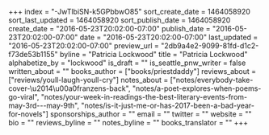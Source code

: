 +++
index = "-JwTlbiSN-k5GPbbwO85"
sort_create_date = 1464058920
sort_last_updated = 1464058920
sort_publish_date = 1464058920
create_date = "2016-05-23T20:02:00-07:00"
publish_date = "2016-05-23T20:02:00-07:00"
date = "2016-05-23T20:02:00-07:00"
last_updated = "2016-05-23T20:02:00-07:00"
preview_url = "2db9a4e2-9099-81fd-d1c2-f73de53b1155"
byline = "Patricia Lockwood"
title = "Patricia Lockwood"
alphabetize_by = "lockwood"
is_draft = ""
is_seattle_pnw_writer = false
written_about = ""
books_author = ["books/priestdaddy"]
reviews_about = ["reviews/youll-laugh-youll-cry"]
notes_about = ["notes/everybody-take-cover-\u2014\u00a0franzens-back", "notes/a-poet-explores-when-poems-go-viral", "notes/your-week-in-readings-the-best-literary-events-from-may-3rd---may-9th", "notes/is-it-just-me-or-has-2017-been-a-bad-year-for-novels"]
sponsorships_author = ""
email = ""
twitter = ""
website = ""
bio = ""
reviews_byline = ""
notes_byline = ""
books_translator = ""
+++
